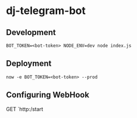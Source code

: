 # dj-telegram-bot

## Development
`BOT_TOKEN=<bot-token> NODE_ENV=dev node index.js`

## Deployment
`now -e BOT_TOKEN=<bot-token> --prod`

## Configuring WebHook
GET `http:<url>/start
